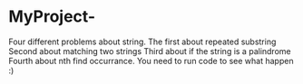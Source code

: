 # MyProject-
Four different problems about string. 
The first about repeated substring 
Second about matching two strings
Third about if the string is a palindrome
Fourth about nth find occurrance.
You need to run code to see what happen :)
